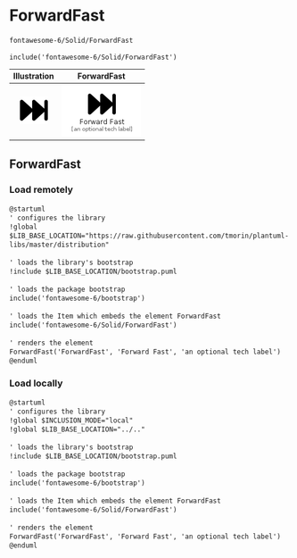 # ForwardFast


```text
fontawesome-6/Solid/ForwardFast
```

```text
include('fontawesome-6/Solid/ForwardFast')
```



| Illustration | ForwardFast |
| :---: | :---: |
| ![illustration for Illustration](../../fontawesome-6/Solid/ForwardFast.png) | ![illustration for ForwardFast](../../fontawesome-6/Solid/ForwardFast.Local.png) |




## ForwardFast

### Load remotely
```plantuml
@startuml
' configures the library
!global $LIB_BASE_LOCATION="https://raw.githubusercontent.com/tmorin/plantuml-libs/master/distribution"

' loads the library's bootstrap
!include $LIB_BASE_LOCATION/bootstrap.puml

' loads the package bootstrap
include('fontawesome-6/bootstrap')

' loads the Item which embeds the element ForwardFast
include('fontawesome-6/Solid/ForwardFast')

' renders the element
ForwardFast('ForwardFast', 'Forward Fast', 'an optional tech label')
@enduml
```

### Load locally
```plantuml
@startuml
' configures the library
!global $INCLUSION_MODE="local"
!global $LIB_BASE_LOCATION="../.."

' loads the library's bootstrap
!include $LIB_BASE_LOCATION/bootstrap.puml

' loads the package bootstrap
include('fontawesome-6/bootstrap')

' loads the Item which embeds the element ForwardFast
include('fontawesome-6/Solid/ForwardFast')

' renders the element
ForwardFast('ForwardFast', 'Forward Fast', 'an optional tech label')
@enduml
```

